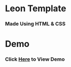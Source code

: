 # Leon Template
### Made Using HTML & CSS 
# Demo
### Click [Here](https://halemogpa.github.io/HTML_CSS_TEMP_1/) to View Demo 
